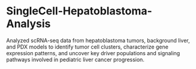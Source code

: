 # SingleCell-Hepatoblastoma-Analysis
Analyzed scRNA-seq data from hepatoblastoma tumors, background liver, and PDX models to identify tumor cell clusters, characterize gene expression patterns, and uncover key driver populations and signaling pathways involved in pediatric liver cancer progression.
